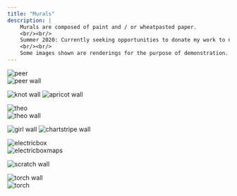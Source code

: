 ```yaml
---
title: "Murals"
description: |
    Murals are composed of paint and / or wheatpasted paper.
    <br/><br/>
    Summer 2020: Currently seeking opportunities to donate my work to non-profits. Especially in the format of public murals / paintings. Please e-mail me armentajames (at) gmail.com for more information.
    <br/><br/>
    Some images shown are renderings for the purpose of demonstration.
---
```


<div class="row">
    <div class="column">
        <img alt="peer" src="./images/peer.jpg" />
    </div>
    <div class="column">
        <img alt="peer wall" src="./images/peer_wall.jpg" />
    </div>
</div>

![knot wall](./images/knot_wall.jpg)
![apricot wall](./images/apricot.jpg)

<div class="row">
    <div class="column">
        <img alt="theo" src="./images/theo.jpg" />
    </div>
    <div class="column">
        <img alt="theo wall" src="./images/theo_wall.jpg" />
    </div>
</div>

![girl wall](./images/girl.jpg)
![chartstripe wall](./images/chartstripe_wall.jpg)

<div class="row">
    <div class="column">
        <img alt="electricbox" src="./images/electricbox.gif" />
    </div>
    <div class="column">
        <img alt="electricboxmaps" src="./images/electricbox_maps.jpg" />
    </div>
</div>

![scratch wall](./images/scratch_wall.jpg)

<div class="row">
    <div class="column">
        <img alt="torch wall" src="./images/torch_wall.jpg" />
    </div>
    <div class="column">
        <img alt="torch" src="./images/torch.jpg" />
    </div>
</div>
